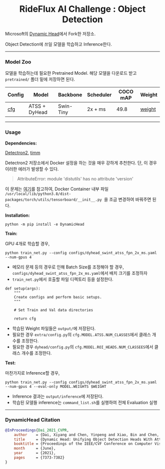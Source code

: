 
<div align="center">   

# RideFlux AI Challenge : Object Detection
</div>

Microsoft의 [Dynamic Head](git@github.com:microsoft/DynamicHead.git)에서 Fork한 저장소.

Object Detection에 쓰일 모델을 학습하고 Inference한다. 

------


### Model Zoo

모델을 학습하는데 필요한 Pretrained Model. 해당 모델을 다운로드 받고 `pretrained/` 폴더 밑에 저장하면 된다.

| Config                                                                       |           Model         |   Backbone  | Scheduler | COCO mAP |  Weight                                                                                |       
|------------------------------------------------------------------------------|-------------------------|-------------|-----------|----------|----------------------------------------------------------------------------------------|                                                                                              
|  [cfg](configs/dyhead_swint_atss_fpn_2x_ms.yaml)                             |    ATSS + DyHead        |   Swin-Tiny | 2x + ms   | 49.8     |  [weight](https://xiyang.blob.core.windows.net/public/dyhead_swint_atss_fpn_2x_ms.pth) |    

------

### Usage
**Dependencies:**

[Detectron2](https://detectron2.readthedocs.io/en/latest/tutorials/install.html), [timm](https://rwightman.github.io/pytorch-image-models/)

Detectron2 저장소에서 Docker 설정을 하는 것을 매우 강하게 추천한다. 단, 이 경우 이러한 에러가 발생할 수 있다.
> AttributeError: module 'distutils' has no attribute 'version'

이 문제는 [여기](https://github.com/pytorch/pytorch/issues/69894#issuecomment-993805355)를 참고하여, Docker Container 내부 파일 `/usr/local/lib/python3.8/dist-packages/torch/utils/tensorboard/__init__.py `을 조금 변경하여 바꿔주면 된다. 


**Installation:**

```
python -m pip install -e DynamicHead
```

**Train:**

GPU 4개로 학습할 경우,

```
python train_net.py --config configs/dyhead_swint_atss_fpn_2x_ms.yaml --num-gpus 4
```

- 메모리 문제 등의 경우로 인해 Batch Size를 조정해야 할 경우, `configs/dyhead_swint_atss_fpn_2x_ms.yaml`에서 배치 크기를 조정하자
- `train_net.py`에서 호출할 파일 디렉토리 등을 설정한다. 
```
def setup(args):
    """
    Create configs and perform basic setups.
    """

    # Set Train and Val data directories

    return cfg
```

- 학습된 Weight 파일들은 `output/`에 저장된다.
- 필요한 경우 `extra/config.py`의 `cfg.MODEL.ATSS.NUM_CLASSES`에서 클래스 개수를 조정한다.
- 필요한 경우 `dyhead/config.py`의 `cfg.MODEL.ROI_HEADS.NUM_CLASSEES`에서 클래스 개수를 조정한다.

**Test:**

마찬가지로 Inference할 경우,
```
python train_net.py --config configs/dyhead_swint_atss_fpn_2x_ms.yaml --num-gpus 4 --eval-only MODEL.WEIGHTS $WEIGHT
```

- Inference 결과는 `output/inference`에 저장된다. 
- 학습된 모델들 inference는 `command_list.sh`를 실행하여 전체 Evaluation 실행


------

### DynamicHead Citation

```BibTeX
@InProceedings{Dai_2021_CVPR,
    author    = {Dai, Xiyang and Chen, Yinpeng and Xiao, Bin and Chen, Dongdong and Liu, Mengchen and Yuan, Lu and Zhang, Lei},
    title     = {Dynamic Head: Unifying Object Detection Heads With Attentions},
    booktitle = {Proceedings of the IEEE/CVF Conference on Computer Vision and Pattern Recognition (CVPR)},
    month     = {June},
    year      = {2021},
    pages     = {7373-7382}
}
```


